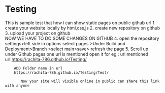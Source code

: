 # Testing
This is sample test that how i can show static pages on public github url 
        1. create your website locally by html,css,js
        2. create new repository on github 
        3. upload your project on github\
        NOW WE HAVE TO DO SOME CHANGES ON GITHUB 
        4. open the repository
        settings>left side in options select pages >Under Build and Deployment>Branch >select main>save> refresh the page
        5. Scroll up under Github pages one url is mentioned open it
        for eg : 
        url mentioned  
         url https://rachita-786.github.io/Testing/ 

        ADD Folder name in url
        https://rachita-786.github.io/Testing/Test/ 

           Now your site will visible online in public can share this link with anyone


        
